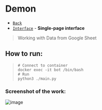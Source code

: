 # Demon

* [`Back`](../README.md)
* [`Interface`](../interface/README.md) - **Single-page interface**

> Working with Data from Google Sheet

## How to run:
> ```shell
> # Connect to container
> docker exec -it bot /bin/bash
> # Run
> python3 ./main.py
> ```

### Screenshot of the work:
![image](https://user-images.githubusercontent.com/84931791/179046372-d928b47c-e042-46c1-809b-6c15e1081911.png)
